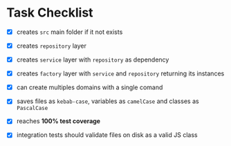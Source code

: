 # Task Checklist

- [x] creates `src` main folder if it not exists

- [x] creates `repository` layer

- [x] creates `service` layer with `repository` as dependency

- [x] creates `factory` layer with `service` and `repository` returning its instances

- [x] can create multiples domains with a single comand

- [x] saves files as `kebab-case`, variables as `camelCase` and classes as `PascalCase`

- [x] reaches **100% test coverage**

- [x] integration tests should validate files on disk as a valid JS class
